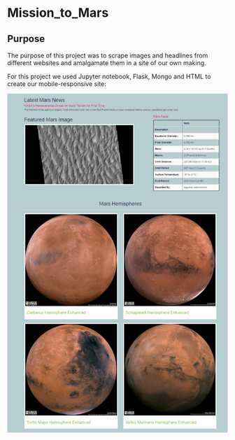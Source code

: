 # Mission_to_Mars

## Purpose


 The purpose of this project was to scrape images and headlines from different websites and amalgamate them in a site of our own making. 
 
 For this project we used Jupyter notebook, Flask, Mongo and HTML to create our mobile-responsive site:
 
![](https://github.com/Mikeblanchard/Mission_to_Mars/blob/main/Resources/Mars_site.png)
